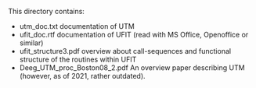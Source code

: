 This directory contains:

- utm_doc.txt   documentation of UTM
- ufit_doc.rtf  documentation of UFIT  (read with MS Office, Openoffice or similar)
- ufit_structure3.pdf  overview about call-sequences and functional structure of the routines within UFIT
- Deeg_UTM_proc_Boston08_2.pdf   An overview paper describing UTM (however, as of 2021, rather outdated). 

